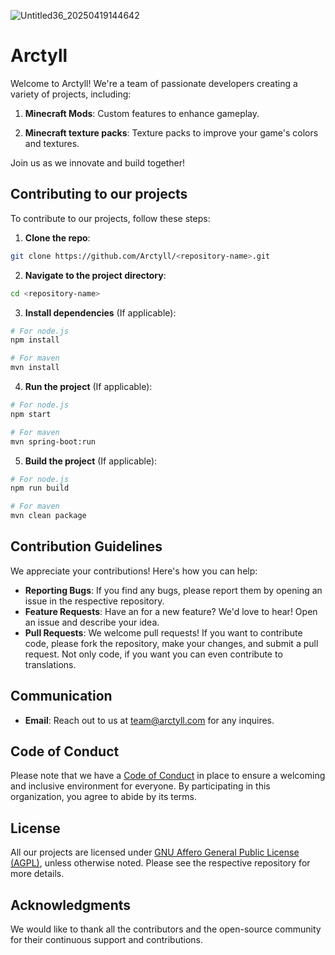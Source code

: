 ![Untitled36_20250419144642](https://github.com/user-attachments/assets/895f0f3c-2d10-4bc7-8a05-8005132ef8d4)


# Arctyll

Welcome to Arctyll! We're a team of passionate developers creating a variety of projects, including:

1. **Minecraft Mods**: Custom features to enhance gameplay.

2. **Minecraft texture packs**: Texture packs to improve your game's colors and textures.


Join us as we innovate and build together!

## Contributing to our projects

To contribute to our projects, follow these steps:

1. **Clone the repo**:
```bash
git clone https://github.com/Arctyll/<repository-name>.git
```

2. **Navigate to the project directory**:
```bash
cd <repository-name>
```

3. **Install dependencies** (If applicable):
```bash
# For node.js
npm install

# For maven
mvn install
```

4. **Run the project** (If applicable):
```bash
# For node.js
npm start

# For maven
mvn spring-boot:run
```

5. **Build the project** (If applicable):
```bash
# For node.js
npm run build

# For maven
mvn clean package
```

## Contribution Guidelines

We appreciate your contributions! Here's how you can help:

* **Reporting Bugs**: If you find any bugs, please report them by opening an issue in the respective repository.
* **Feature Requests**: Have an for a new feature? We'd love to hear! Open an issue and describe your idea.
* **Pull Requests**: We welcome pull requests! If you want to contribute code, please fork the repository, make your changes, and submit a pull request. Not only code, if you want you can even contribute to translations.

## Communication

* **Email**: Reach out to us at [team@arctyll.com](team@arctyll.com) for any inquires.

## Code of Conduct

Please note that we have a [Code of Conduct](https://github.com/Arctyll/.github/blob/master/CODE_OF_CONDUCT.md) in place to ensure a welcoming and inclusive environment for everyone. By participating in this organization, you agree to abide by its terms.

## License

All our projects are licensed under [GNU Affero General Public License (AGPL)](https://www.gnu.org/licenses/agpl-3.0.html), unless otherwise noted. Please see the respective repository for more details.

## Acknowledgments

We would like to thank all the contributors and the open-source community for their continuous support and contributions.
